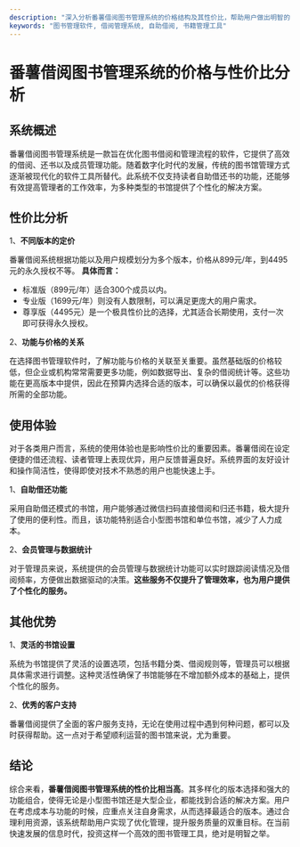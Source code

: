 ```yaml
---
description: "深入分析番薯借阅图书管理系统的价格结构及其性价比，帮助用户做出明智的选择。"
keywords: "图书管理软件, 借阅管理系统, 自助借阅, 书籍管理工具"
---
```

# 番薯借阅图书管理系统的价格与性价比分析

## 系统概述

番薯借阅图书管理系统是一款旨在优化图书借阅和管理流程的软件，它提供了高效的借阅、还书以及成员管理功能。随着数字化时代的发展，传统的图书馆管理方式逐渐被现代化的软件工具所替代。此系统不仅支持读者自助借还书的功能，还能够有效提高管理者的工作效率，为多种类型的书馆提供了个性化的解决方案。

## 性价比分析

1、**不同版本的定价**

番薯借阅系统根据功能以及用户规模划分为多个版本，价格从899元/年，到4495元的永久授权不等。 **具体而言：**
- 标准版（899元/年）适合300个成员以内。
- 专业版（1699元/年）则没有人数限制，可以满足更庞大的用户需求。
- 尊享版（4495元）是一个极具性价比的选择，尤其适合长期使用，支付一次即可获得永久授权。

2、**功能与价格的关系**

在选择图书管理软件时，了解功能与价格的关联至关重要。虽然基础版的价格较低，但企业或机构常常需要更多功能，例如数据导出、复杂的借阅统计等。这些功能在更高版本中提供，因此在预算内选择合适的版本，可以确保以最优的价格获得所需的全部功能。

## 使用体验

对于各类用户而言，系统的使用体验也是影响性价比的重要因素。番薯借阅在设定便捷的借还流程、读者管理上表现优异，用户反馈普遍良好。系统界面的友好设计和操作简洁性，使得即使对技术不熟悉的用户也能快速上手。

1、**自助借还功能**

采用自助借还模式的书馆，用户能够通过微信扫码直接借阅和归还书籍，极大提升了使用的便利性。而且，该功能特别适合小型图书馆和单位书馆，减少了人力成本。

2、**会员管理与数据统计**

对于管理员来说，系统提供的会员管理与数据统计功能可以实时跟踪阅读情况及借阅频率，方便做出数据驱动的决策。**这些服务不仅提升了管理效率，也为用户提供了个性化的服务。**

## 其他优势

1、**灵活的书馆设置**

系统为书馆提供了灵活的设置选项，包括书籍分类、借阅规则等，管理员可以根据具体需求进行调整。这种灵活性确保了书馆能够在不增加额外成本的基础上，提供个性化的服务。

2、**优秀的客户支持**

番薯借阅提供了全面的客户服务支持，无论在使用过程中遇到何种问题，都可以及时获得帮助。这一点对于希望顺利运营的图书馆来说，尤为重要。

## 结论

综合来看，**番薯借阅图书管理系统的性价比相当高**。其多样化的版本选择和强大的功能组合，使得无论是小型图书馆还是大型企业，都能找到合适的解决方案。用户在考虑成本与功能的时候，应重点关注自身需求，从而选择最适合的版本。通过合理利用资源，该系统帮助用户实现了优化管理，提升服务质量的双重目标。在当前快速发展的信息时代，投资这样一个高效的图书管理工具，绝对是明智之举。
